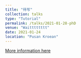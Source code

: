 ```yaml
---
title: "待写"
collection: talks
type: "Tutorial"
permalink: /talks/2021-01-28-phD
venue: "Waitttttttt"
date: 2021-01-24
location: "Pusan Kroean"
---
```


[More information here](http://www.pusan.ac.kr/kor/Main.do)
